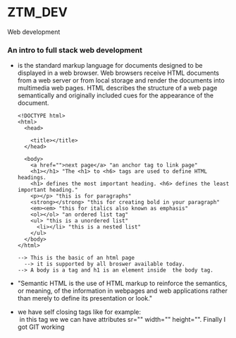 # ZTM_DEV
Web development 

### An intro to full stack web development
 * is the standard markup language for documents designed to be displayed 
    in a web browser. Web browsers receive HTML documents from a web server or from local storage and render the documents into multimedia web pages. HTML describes the structure of a web page semantically and originally included cues for the appearance of the document. 

    ~~~
    <!DOCTYPE html>
    <html>
      <head>

        <title></title>
      </head>

      <body>
        <a href="">next page</a> "an anchor tag to link page"
        <h1></h1> "The <h1> to <h6> tags are used to define HTML headings.
        <h1> defines the most important heading. <h6> defines the least important heading."
        <p></p> "this is for paragraphs"
        <strong></strong> "this for creating bold in your paragraph"
        <em><em> "this for italics also known as emphasis"
        <ol></ol> "an ordered list tag"
        <ul> "this is a unordered list"
          <li></li> "this is a nested list"
        </ul>
      </body>
    </html>
    
    --> This is the basic of an html page
      --> it is supported by all broswer available today.
    --> A body is a tag and h1 is an element inside  the body tag. 
    ~~~
  * "Semantic HTML is the use of HTML markup to reinforce the semantics,
    or meaning, of the information in webpages and web applications rather than merely to define its presentation or look."
  * we have self closing tags like for example: <br> <img> in this tag we 
    we can have attributes sr="" width="" height="".
    Finally I got GIT working